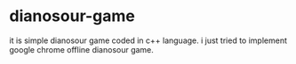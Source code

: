 
# dianosour-game
it is simple dianosour game coded in c++ language. 
i just tried to implement google chrome offline dianosour game.
































